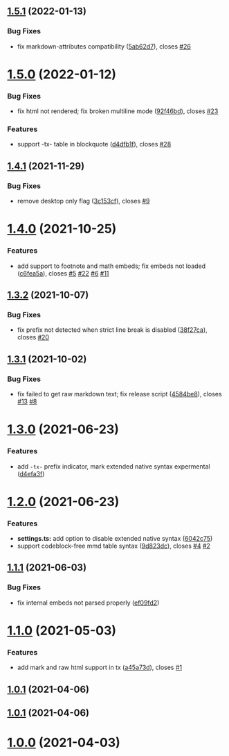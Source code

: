 ## [1.5.1](https://github.com/aidenlx/table-extended/compare/1.5.0...1.5.1) (2022-01-13)


### Bug Fixes

* fix markdown-attributes compatibility ([5ab62d7](https://github.com/aidenlx/table-extended/commit/5ab62d7bbf3d224462cb960e96e7df482dd26c9c)), closes [#26](https://github.com/aidenlx/table-extended/issues/26)

# [1.5.0](https://github.com/aidenlx/table-extended/compare/1.4.1...1.5.0) (2022-01-12)


### Bug Fixes

* fix html not rendered; fix broken multiline mode ([92f46bd](https://github.com/aidenlx/table-extended/commit/92f46bd394fccf6ec3768d77232b345689498c48)), closes [#23](https://github.com/aidenlx/table-extended/issues/23)


### Features

* support -tx- table in blockquote ([d4dfb1f](https://github.com/aidenlx/table-extended/commit/d4dfb1f452530b195f71465ec8a8f3986bbd5bdb)), closes [#28](https://github.com/aidenlx/table-extended/issues/28)

## [1.4.1](https://github.com/aidenlx/table-extended/compare/1.4.0...1.4.1) (2021-11-29)


### Bug Fixes

* remove desktop only flag ([3c153cf](https://github.com/aidenlx/table-extended/commit/3c153cfa1258d1c651b44049bd8416ab2086fe7b)), closes [#9](https://github.com/aidenlx/table-extended/issues/9)

# [1.4.0](https://github.com/aidenlx/table-extended/compare/1.3.2...1.4.0) (2021-10-25)


### Features

* add support to footnote and math embeds; fix embeds not loaded ([c6fea5a](https://github.com/aidenlx/table-extended/commit/c6fea5a94c1c743ef95e38e0d4f79ede4352a401)), closes [#5](https://github.com/aidenlx/table-extended/issues/5) [#22](https://github.com/aidenlx/table-extended/issues/22) [#6](https://github.com/aidenlx/table-extended/issues/6) [#11](https://github.com/aidenlx/table-extended/issues/11)

## [1.3.2](https://github.com/aidenlx/table-extended/compare/1.3.1...1.3.2) (2021-10-07)


### Bug Fixes

* fix prefix not detected when strict line break is disabled ([38f27ca](https://github.com/aidenlx/table-extended/commit/38f27ca8ebc2fb44cc671b09fd7217848f8cff91)), closes [#20](https://github.com/aidenlx/table-extended/issues/20)

## [1.3.1](https://github.com/aidenlx/table-extended/compare/1.3.0...1.3.1) (2021-10-02)


### Bug Fixes

* fix failed to get raw markdown text; fix release script ([4584be8](https://github.com/aidenlx/table-extended/commit/4584be839430fd80d5e7664c91cb914bf725d71e)), closes [#13](https://github.com/aidenlx/table-extended/issues/13) [#8](https://github.com/aidenlx/table-extended/issues/8)

# [1.3.0](https://github.com/alx-plugins/table-extended/compare/1.2.0...1.3.0) (2021-06-23)


### Features

* add `-tx-` prefix indicator, mark extended native syntax expermental ([d4efa3f](https://github.com/alx-plugins/table-extended/commit/d4efa3f3fe5397c6a33ee09a0bb1c9f28f34f344))

# [1.2.0](https://github.com/alx-plugins/table-extended/compare/1.1.1...1.2.0) (2021-06-23)


### Features

* **settings.ts:** add option to disable extended native syntax ([6042c75](https://github.com/alx-plugins/table-extended/commit/6042c75332d75c68b5cb901f84f4a49e14ad3cbf))
* support codeblock-free mmd table syntax ([9d823dc](https://github.com/alx-plugins/table-extended/commit/9d823dc6361f8d3efa06a6a2d699dc179c815af1)), closes [#4](https://github.com/alx-plugins/table-extended/issues/4) [#2](https://github.com/alx-plugins/table-extended/issues/2)

## [1.1.1](https://github.com/alx-plugins/table-extended/compare/1.1.0...1.1.1) (2021-06-03)


### Bug Fixes

* fix internal embeds not parsed properly ([ef09fd2](https://github.com/alx-plugins/table-extended/commit/ef09fd281cbdc22beb864e1ab7b7a27d65a78830))

# [1.1.0](https://github.com/alx-plugins/table-extended/compare/1.0.1...1.1.0) (2021-05-03)


### Features

* add mark and raw html support in tx ([a45a73d](https://github.com/alx-plugins/table-extended/commit/a45a73d0f13c5c2e31d5dc605fce4473036f05da)), closes [#1](https://github.com/alx-plugins/table-extended/issues/1)



## [1.0.1](https://github.com/alx-plugins/table-extended/compare/1.0.1...1.1.0) (2021-04-06)



## [1.0.1](https://github.com/alx-plugins/table-extended/compare/1.0.1...1.1.0) (2021-04-06)



# [1.0.0](https://github.com/alx-plugins/table-extended/compare/1.0.1...1.1.0) (2021-04-03)

